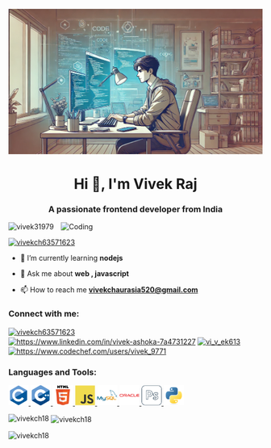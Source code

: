 ![logo](https://github.com/vivekch18/vivekch18/blob/main/gitub%20logo.webp)
<h1 align="center">Hi 👋, I'm Vivek Raj</h1>
<h3 align="center">A passionate frontend developer from India</h3>
<img align="right" alt="Coding" width="400" src="https://images.squarespace-cdn.com/content/v1/5769fc401b631bab1addb2ab/1541580611624-TE64QGKRJG8SWAIUS7NS/ke17ZwdGBToddI8pDm48kPoswlzjSVMM-SxOp7CV59BZw-zPPgdn4jUwVcJE1ZvWQUxwkmyExglNqGp0IvTJZamWLI2zvYWH8K3-s_4yszcp2ryTI0HqTOaaUohrI8PI6FXy8c9PWtBlqAVlUS5izpdcIXDZqDYvprRqZ29Pw0o/coding-freak.gif">


<p align="left"> <img src="https://komarev.com/ghpvc/?username=vivek31979&label=Profile%20views&color=0e75b6&style=flat" alt="vivek31979" /> </p>

<p align="left"> <a href="https://twitter.com/vivekch63571623" target="blank"><img src="https://img.shields.io/twitter/follow/vivekch63571623?logo=twitter&style=for-the-badge" alt="vivekch63571623" /></a> </p>

- 🌱 I’m currently learning **nodejs**

- 💬 Ask me about **web , javascript**

- 📫 How to reach me **vivekchaurasia520@gmail.com**

<h3 align="left">Connect with me:</h3>
<p align="left">
<a href="https://twitter.com/vivekch63571623" target="blank"><img align="center" src="https://raw.githubusercontent.com/rahuldkjain/github-profile-readme-generator/master/src/images/icons/Social/twitter.svg" alt="vivekch63571623" height="30" width="40" /></a>
<a href="https://linkedin.com/in/https://www.linkedin.com/in/vivek-ashoka-7a4731227" target="blank"><img align="center" src="https://raw.githubusercontent.com/rahuldkjain/github-profile-readme-generator/master/src/images/icons/Social/linked-in-alt.svg" alt="https://www.linkedin.com/in/vivek-ashoka-7a4731227" height="30" width="40" /></a>
<a href="https://instagram.com/vi_v_ek613" target="blank"><img align="center" src="https://raw.githubusercontent.com/rahuldkjain/github-profile-readme-generator/master/src/images/icons/Social/instagram.svg" alt="vi_v_ek613" height="30" width="40" /></a>
<a href="https://www.codechef.com/users/https://www.codechef.com/users/vivek_9771" target="blank"><img align="center" src="https://cdn.jsdelivr.net/npm/simple-icons@3.1.0/icons/codechef.svg" alt="https://www.codechef.com/users/vivek_9771" height="30" width="40" /></a>
</p>

<h3 align="left">Languages and Tools:</h3>
<p align="left"> <a href="https://www.cprogramming.com/" target="_blank" rel="noreferrer"> <img src="https://raw.githubusercontent.com/devicons/devicon/master/icons/c/c-original.svg" alt="c" width="40" height="40"/> </a> <a href="https://www.w3schools.com/cpp/" target="_blank" rel="noreferrer"> <img src="https://raw.githubusercontent.com/devicons/devicon/master/icons/cplusplus/cplusplus-original.svg" alt="cplusplus" width="40" height="40"/> </a> <a href="https://www.w3.org/html/" target="_blank" rel="noreferrer"> <img src="https://raw.githubusercontent.com/devicons/devicon/master/icons/html5/html5-original-wordmark.svg" alt="html5" width="40" height="40"/> </a> <a href="https://developer.mozilla.org/en-US/docs/Web/JavaScript" target="_blank" rel="noreferrer"> <img src="https://raw.githubusercontent.com/devicons/devicon/master/icons/javascript/javascript-original.svg" alt="javascript" width="40" height="40"/> </a> <a href="https://www.mysql.com/" target="_blank" rel="noreferrer"> <img src="https://raw.githubusercontent.com/devicons/devicon/master/icons/mysql/mysql-original-wordmark.svg" alt="mysql" width="40" height="40"/> </a> <a href="https://www.oracle.com/" target="_blank" rel="noreferrer"> <img src="https://raw.githubusercontent.com/devicons/devicon/master/icons/oracle/oracle-original.svg" alt="oracle" width="40" height="40"/> </a> <a href="https://www.photoshop.com/en" target="_blank" rel="noreferrer"> <img src="https://raw.githubusercontent.com/devicons/devicon/master/icons/photoshop/photoshop-line.svg" alt="photoshop" width="40" height="40"/> </a> <a href="https://www.python.org" target="_blank" rel="noreferrer"> <img src="https://raw.githubusercontent.com/devicons/devicon/master/icons/python/python-original.svg" alt="python" width="40" height="40"/> </a> </p>

<p><img align="left" src="https://github-readme-stats.vercel.app/api/top-langs?username=vivekch18&show_icons=true&locale=en&layout=compact" alt="vivekch18" /></p>

<p>&nbsp;<img align="center" src="https://github-readme-stats.vercel.app/api?username=vivekch18&show_icons=true&locale=en" alt="vivekch18" /></p>

<p><img align="center" src="https://github-readme-streak-stats.herokuapp.com/?user=vivekch18&" alt="vivekch18" /></p>
